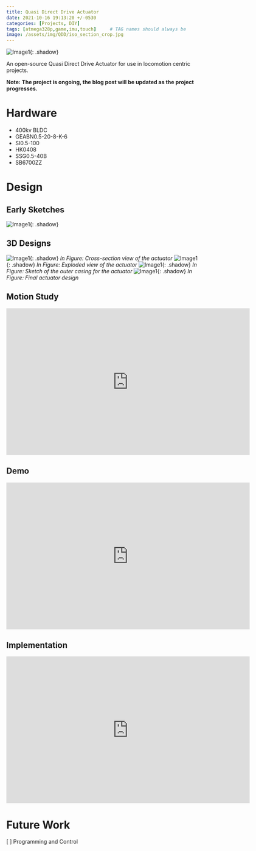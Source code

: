```yaml
---
title: Quasi Direct Drive Actuator
date: 2021-10-16 19:13:20 +/-0530
categories: [Projects, DIY]
tags: [atmega328p,game,imu,touch]     # TAG names should always be 
image: /assets/img/QDD/iso_section_crop.jpg
---
```

![Image1](/assets/img/QDD/iso_section.png){: .shadow}

An open-source Quasi Direct Drive Actuator for use in locomotion centric projects.


**Note: The project is ongoing, the blog post will be updated as the project progresses.** 

# Hardware
- 400kv BLDC
- GEABN0.5-20-8-K-6
- SI0.5-100
- HK0408
- SSG0.5-40B
- SB6700ZZ

# Design 

## Early Sketches
<!-- 2d sketch montag -->
<!-- ![Image1](/assets/img/QDD/sketch1.png){: .shadow} -->
![Image1](/assets/img/QDD/sketch3.png){: .shadow}

## 3D Designs
<!-- 3d sketch montag -->
![Image1](/assets/img/QDD/cross.png){: .shadow}
_In Figure: Cross-section view of the actuator_
![Image1](/assets/img/QDD/exploded.png){: .shadow}
_In Figure: Exploded view of the actuator_
![Image1](/assets/img/QDD/side_annoted_2.png){: .shadow}
_In Figure: Sketch of the outer casing for the actuator_
![Image1](/assets/img/QDD/full_iso.png){: .shadow}
_In Figure: Final actuator design_


<!-- video -->
## Motion Study
<iframe width="640" height="385" src="https://youtube.com/embed/Lyg0Sk_eJe4" frameborder="0" allowfullscreen></iframe>

## Demo
<iframe width="640" height="385" src="https://youtube.com/embed/nfJqJ-0a0lM" frameborder="0" allowfullscreen></iframe>

## Implementation
<iframe width="640" height="385" src="https://youtube.com/embed/54ghuv5IgJ4" frameborder="0" allowfullscreen></iframe>

# Future Work
[ ] Programming and Control
